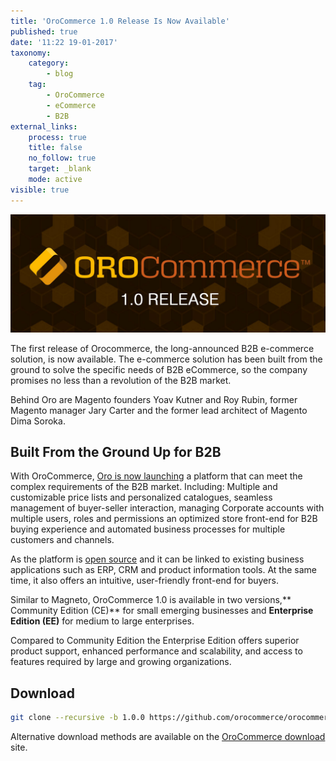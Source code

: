 ```yaml
---
title: 'OroCommerce 1.0 Release Is Now Available'
published: true
date: '11:22 19-01-2017'
taxonomy:
    category:
        - blog
    tag:
        - OroCommerce
        - eCommerce
        - B2B
external_links:
    process: true
    title: false
    no_follow: true
    target: _blank
    mode: active
visible: true
---
```


![OroCommerce 1.0 Release Is Now Available](orocommerce_1_0_release.jpg)

The first release of Orocommerce, the long-announced B2B e-commerce solution, is now available. The e-commerce solution has been built from the ground to solve the specific needs of B2B eCommerce, so the company promises no less than a revolution of the B2B market.

Behind Oro are Magento founders Yoav Kutner and Roy Rubin, former Magento manager Jary Carter and the former lead architect of Magento Dima Soroka.

## Built From the Ground Up for B2B

With OroCommerce, [Oro is now launching](https://www.orocommerce.com/blog/true-b2b-ecommerce-platform-arrived-orocommerce-1-0-release-now-available) a platform that can meet the complex requirements of the B2B market. 
Including: Multiple and customizable price lists and personalized catalogues, seamless management of buyer-seller interaction, managing Corporate accounts with multiple users, roles and permissions an optimized store front-end for B2B buying experience and automated business processes for multiple customers and channels.

As the platform is [open source](https://github.com/orocommerce/orocommerce-application) and it can be linked to existing business applications such as ERP, CRM and product information tools. At the same time, it also offers an intuitive, user-friendly front-end for buyers.

Similar to Magneto, OroCommerce 1.0 is available in two versions,** Community Edition (CE)** for small emerging businesses and **Enterprise Edition (EE)** for medium to large enterprises. 

Compared to Community Edition the Enterprise Edition offers superior product support, enhanced performance and scalability, and access to features required by large and growing organizations.

## Download
```bash
git clone --recursive -b 1.0.0 https://github.com/orocommerce/orocommerce-application.git
```
Alternative download methods are available on the [OroCommerce download](https://www.orocommerce.com/download) site.